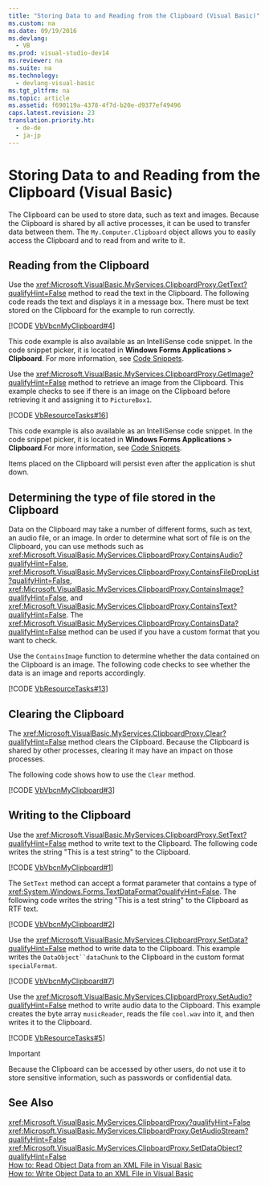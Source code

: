 ```yaml
---
title: "Storing Data to and Reading from the Clipboard (Visual Basic)"
ms.custom: na
ms.date: 09/19/2016
ms.devlang: 
  - VB
ms.prod: visual-studio-dev14
ms.reviewer: na
ms.suite: na
ms.technology: 
  - devlang-visual-basic
ms.tgt_pltfrm: na
ms.topic: article
ms.assetid: f690119a-4378-4f7d-b20e-d9377ef49496
caps.latest.revision: 23
translation.priority.ht: 
  - de-de
  - ja-jp
---
```

# Storing Data to and Reading from the Clipboard (Visual Basic)
The Clipboard can be used to store data, such as text and images. Because the Clipboard is shared by all active processes, it can be used to transfer data between them. The `My.Computer.Clipboard` object allows you to easily access the Clipboard and to read from and write to it.  
  
## Reading from the Clipboard  
 Use the <xref:Microsoft.VisualBasic.MyServices.ClipboardProxy.GetText?qualifyHint=False> method to read the text in the Clipboard. The following code reads the text and displays it in a message box. There must be text stored on the Clipboard for the example to run correctly.  
  
 [!CODE [VbVbcnMyClipboard#4](../CodeSnippet/VS_Snippets_VBCSharp/VbVbcnMyClipboard#4)]  
  
 This code example is also available as an IntelliSense code snippet. In the code snippet picker, it is located in **Windows Forms Applications > Clipboard**. For more information, see [Code Snippets](../vs140/Code-Snippets.md).  
  
 Use the <xref:Microsoft.VisualBasic.MyServices.ClipboardProxy.GetImage?qualifyHint=False> method to retrieve an image from the Clipboard. This example checks to see if there is an image on the Clipboard before retrieving it and assigning it to `PictureBox1`.  
  
 [!CODE [VbResourceTasks#16](../CodeSnippet/VS_Snippets_VBCSharp/VbResourceTasks#16)]  
  
 This code example is also available as an IntelliSense code snippet. In the code snippet picker, it is located in **Windows Forms Applications > Clipboard**.For more information, see [Code Snippets](../vs140/Code-Snippets.md).  
  
 Items placed on the Clipboard will persist even after the application is shut down.  
  
## Determining the type of file stored in the Clipboard  
 Data on the Clipboard may take a number of different forms, such as text, an audio file, or an image. In order to determine what sort of file is on the Clipboard, you can use methods such as <xref:Microsoft.VisualBasic.MyServices.ClipboardProxy.ContainsAudio?qualifyHint=False>, <xref:Microsoft.VisualBasic.MyServices.ClipboardProxy.ContainsFileDropList?qualifyHint=False>, <xref:Microsoft.VisualBasic.MyServices.ClipboardProxy.ContainsImage?qualifyHint=False>, and <xref:Microsoft.VisualBasic.MyServices.ClipboardProxy.ContainsText?qualifyHint=False>. The <xref:Microsoft.VisualBasic.MyServices.ClipboardProxy.ContainsData?qualifyHint=False> method can be used if you have a custom format that you want to check.  
  
 Use the `ContainsImage` function to determine whether the data contained on the Clipboard is an image. The following code checks to see whether the data is an image and reports accordingly.  
  
 [!CODE [VbResourceTasks#13](../CodeSnippet/VS_Snippets_VBCSharp/VbResourceTasks#13)]  
  
## Clearing the Clipboard  
 The <xref:Microsoft.VisualBasic.MyServices.ClipboardProxy.Clear?qualifyHint=False> method clears the Clipboard. Because the Clipboard is shared by other processes, clearing it may have an impact on those processes.  
  
 The following code shows how to use the `Clear` method.  
  
 [!CODE [VbVbcnMyClipboard#3](../CodeSnippet/VS_Snippets_VBCSharp/VbVbcnMyClipboard#3)]  
  
## Writing to the Clipboard  
 Use the <xref:Microsoft.VisualBasic.MyServices.ClipboardProxy.SetText?qualifyHint=False> method to write text to the Clipboard. The following code writes the string "This is a test string" to the Clipboard.  
  
 [!CODE [VbVbcnMyClipboard#1](../CodeSnippet/VS_Snippets_VBCSharp/VbVbcnMyClipboard#1)]  
  
 The `SetText` method can accept a format parameter that contains a type of <xref:System.Windows.Forms.TextDataFormat?qualifyHint=False>. The following code writes the string "This is a test string" to the Clipboard as RTF text.  
  
 [!CODE [VbVbcnMyClipboard#2](../CodeSnippet/VS_Snippets_VBCSharp/VbVbcnMyClipboard#2)]  
  
 Use the <xref:Microsoft.VisualBasic.MyServices.ClipboardProxy.SetData?qualifyHint=False> method to write data to the Clipboard. This example writes the `DataObject``dataChunk` to the Clipboard in the custom format `specialFormat`.  
  
 [!CODE [VbVbcnMyClipboard#7](../CodeSnippet/VS_Snippets_VBCSharp/VbVbcnMyClipboard#7)]  
  
 Use the <xref:Microsoft.VisualBasic.MyServices.ClipboardProxy.SetAudio?qualifyHint=False> method to write audio data to the Clipboard. This example creates the byte array `musicReader`, reads the file `cool.wav` into it, and then writes it to the Clipboard.  
  
 [!CODE [VbResourceTasks#5](../CodeSnippet/VS_Snippets_VBCSharp/VbResourceTasks#5)]  
  
> [!IMPORTANT]
>  Because the Clipboard can be accessed by other users, do not use it to store sensitive information, such as passwords or confidential data.  
  
## See Also  
 <xref:Microsoft.VisualBasic.MyServices.ClipboardProxy?qualifyHint=False>   
 <xref:Microsoft.VisualBasic.MyServices.ClipboardProxy.GetAudioStream?qualifyHint=False>   
 <xref:Microsoft.VisualBasic.MyServices.ClipboardProxy.SetDataObject?qualifyHint=False>   
 [How to: Read Object Data from an XML File in Visual Basic](../vs140/How-to--Read-Object-Data-from-an-XML-File--C#-and-Visual-Basic-.md)   
 [How to: Write Object Data to an XML File in Visual Basic](../vs140/How-to--Write-Object-Data-to-an-XML-File--C#-and-Visual-Basic-.md)